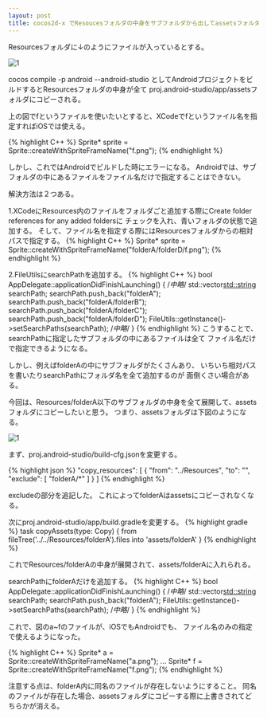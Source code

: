 ```yaml
---
layout: post
title: cocos2d-x でResoucesフォルダの中身をサブフォルダから出してassetsフォルダにコピーする
---
```


Resourcesフォルダに↓のようにファイルが入っているとする。

![1]({{site.baseurl}}/images/2016-09-06_resources.png)

cocos compile -p android --android-studio
としてAndroidプロジェクトをビルドするとResourcesフォルダの中身が全て
proj.android-studio/app/assetsフォルダにコピーされる。

上の図でfというファイルを使いたいとすると、XCodeでfというファイル名を指定すればiOSでは使える。

{% highlight C++ %}
Sprite* sprite = Sprite::createWithSpriteFrameName("f.png");
{% endhighlight %}

しかし、これではAndroidでビルドした時にエラーになる。
Androidでは、サブフォルダの中にあるファイルをファイル名だけで指定することはできない。

解決方法は２つある。

1.XCodeにResources内のファイルをフォルダごと追加する際にCreate folder references for any added foldersに
チェックを入れ、青いフォルダの状態で追加する。
そして、ファイル名を指定する際にはResourcesフォルダからの相対パスで指定する。
{% highlight C++ %}
Sprite* sprite = Sprite::createWithSpriteFrameName("folderA/folderD/f.png");
{% endhighlight %}

2.FileUtilsにsearchPathを追加する。
{% highlight C++ %}
bool AppDelegate::applicationDidFinishLaunching() {
    /*中略*/
    std::vector<std::string> searchPath;
    searchPath.push_back("folderA");
    searchPath.push_back("folderA/folderB");
    searchPath.push_back("folderA/folderC");
    searchPath.push_back("folderA/folderD");
    FileUtils::getInstance()->setSearchPaths(searchPath);
    /*中略*/
}
{% endhighlight %}
こうすることで、searchPathに指定したサブフォルダの中にあるファイルは全て
ファイル名だけで指定できるようになる。

しかし、例えばfolderAの中にサブフォルダがたくさんあり、
いちいち相対パスを書いたりsearchPathにフォルダ名を全て追加するのが
面倒くさい場合がある。

今回は、Resources/folderA以下のサブフォルダの中身を全て展開して、assetsフォルダにコピーしたいと思う。
つまり、assetsフォルダは下図のようになる。

![1]({{site.baseurl}}/images/2016-09-06_assets.png)

まず、proj.android-studio/build-cfg.jsonを変更する。

{% highlight json %}
"copy_resources": [
      {
          "from": "../Resources",
          "to": "",
          "exclude": [
              "folderA/*"
          ]
      }
  ]
{% endhighlight %}

excludeの部分を追記した。
これによってfolderAはassetsにコピーされなくなる。

次にproj.android-studio/app/build.gradleを変更する。
{% highlight gradle %}
task copyAssets(type: Copy) {
    from fileTree('../../Resources/folderA').files
    into 'assets/folderA'
}
{% endhighlight %}

これでResources/folderAの中身が展開されて、assets/folderAに入れられる。

searchPathにfolderAだけを追加する。
{% highlight C++ %}
bool AppDelegate::applicationDidFinishLaunching() {
    /*中略*/
    std::vector<std::string> searchPath;
    searchPath.push_back("folderA");
    FileUtils::getInstance()->setSearchPaths(searchPath);
    /*中略*/
}
{% endhighlight %}

これで、図のa~fのファイルが、iOSでもAndroidでも、
ファイル名のみの指定で使えるようになった。

{% highlight C++ %}
Sprite* a = Sprite::createWithSpriteFrameName("a.png");
...
Sprite* f = Sprite::createWithSpriteFrameName("f.png");
{% endhighlight %}

注意する点は、folderA内に同名のファイルが存在しないようにすること。
同名のファイルが存在した場合、assetsフォルダにコピーする際に上書きされてどちらかが消える。
